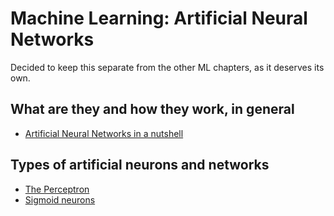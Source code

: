 # Machine Learning: Artificial Neural Networks

Decided to keep this separate from the other ML chapters, as it deserves its own.

## What are they and how they work, in general

* [Artificial Neural Networks in a nutshell](http://nbviewer.jupyter.org/github/martinapugliese/tales-science-data/blob/master/neural-nets/anns.ipynb)

## Types of artificial neurons and networks

* [The Perceptron](http://nbviewer.jupyter.org/github/martinapugliese/tales-science-data/blob/master/neural-nets/perceptron.ipynb)
* [Sigmoid neurons](http://nbviewer.jupyter.org/github/martinapugliese/tales-science-data/blob/master/neural-nets/sigmoid-neuron.ipynb)


